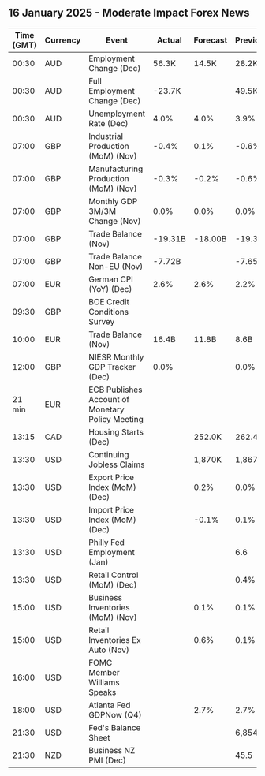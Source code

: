 ## 16 January 2025 - Moderate Impact Forex News

| Time (GMT) | Currency | Event | Actual | Forecast | Previous |
|------|----------|-------|--------|----------|----------|
| 00:30 | AUD | Employment Change (Dec) | 56.3K | 14.5K | 28.2K |
| 00:30 | AUD | Full Employment Change (Dec) | -23.7K |  | 49.5K |
| 00:30 | AUD | Unemployment Rate (Dec) | 4.0% | 4.0% | 3.9% |
| 07:00 | GBP | Industrial Production (MoM) (Nov) | -0.4% | 0.1% | -0.6% |
| 07:00 | GBP | Manufacturing Production (MoM) (Nov) | -0.3% | -0.2% | -0.6% |
| 07:00 | GBP | Monthly GDP 3M/3M Change (Nov) | 0.0% | 0.0% | 0.0% |
| 07:00 | GBP | Trade Balance (Nov) | -19.31B | -18.00B | -19.33B |
| 07:00 | GBP | Trade Balance Non-EU (Nov) | -7.72B |  | -7.65B |
| 07:00 | EUR | German CPI (YoY) (Dec) | 2.6% | 2.6% | 2.2% |
| 09:30 | GBP | BOE Credit Conditions Survey |  |  |  |
| 10:00 | EUR | Trade Balance (Nov) | 16.4B | 11.8B | 8.6B |
| 12:00 | GBP | NIESR Monthly GDP Tracker (Dec) | 0.0% |  | 0.0% |
| 21 min | EUR | ECB Publishes Account of Monetary Policy Meeting |  |  |  |
| 13:15 | CAD | Housing Starts (Dec) |  | 252.0K | 262.4K |
| 13:30 | USD | Continuing Jobless Claims |  | 1,870K | 1,867K |
| 13:30 | USD | Export Price Index (MoM) (Dec) |  | 0.2% | 0.0% |
| 13:30 | USD | Import Price Index (MoM) (Dec) |  | -0.1% | 0.1% |
| 13:30 | USD | Philly Fed Employment (Jan) |  |  | 6.6 |
| 13:30 | USD | Retail Control (MoM) (Dec) |  |  | 0.4% |
| 15:00 | USD | Business Inventories (MoM) (Nov) |  | 0.1% | 0.1% |
| 15:00 | USD | Retail Inventories Ex Auto (Nov) |  | 0.6% | 0.1% |
| 16:00 | USD | FOMC Member Williams Speaks |  |  |  |
| 18:00 | USD | Atlanta Fed GDPNow (Q4) |  | 2.7% | 2.7% |
| 21:30 | USD | Fed's Balance Sheet |  |  | 6,854B |
| 21:30 | NZD | Business NZ PMI (Dec) |  |  | 45.5 |

